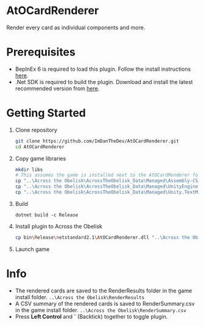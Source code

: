 # AtOCardRenderer
Render every card as individual components and more.

# Prerequisites
- BepInEx 6 is required to load this plugin. Follow the install instructions [here](https://docs.bepinex.dev/v6.0.0-pre.1/articles/user_guide/installation/unity_mono.html).
- .Net SDK is required to build the plugin. Download and install the latest recommended version from [here](https://dotnet.microsoft.com/en-us/download).

# Getting Started
1. Clone repository
    ```sh
    git clone https://github.com/ImDanTheDev/AtOCardRenderer.git
    cd AtOCardRenderer
    ```
2. Copy game libraries
    ```sh
    mkdir libs
    # This assumes the game is installed next to the AtOCardRenderer folder that the repository was cloned into in step 1. Adjust source copy path as needed.
    cp "..\Across the Obelisk\AcrossTheObelisk_Data\Managed\Assembly-CSharp.dll" libs\Assembly-CSharp.dll
    cp "..\Across the Obelisk\AcrossTheObelisk_Data\Managed\UnityEngine.UI.dll" libs\UnityEngine.UI.dll
    cp "..\Across the Obelisk\AcrossTheObelisk_Data\Managed\Unity.TextMeshPro.dll" libs\Unity.TextMeshPro.dll
    ```
3. Build
    ```shell
    dotnet build -c Release
    ```
4. Install plugin to Across the Obelisk
    ```sh
    cp bin\Release\netstandard2.1\AtOCardRenderer.dll "..\Across the Obelisk\BepInEx\plugins\AtOCardRenderer.dll"
    ```
5. Launch game

# Info
- The rendered cards are saved to the RenderResults folder in the game install folder. `..\Across the Obelisk\RenderResults`
- A CSV summary of the rendered cards is saved to RenderSummary.csv in the game install folder. `..\Across the Obelisk\RenderSummary.csv`
- Press **Left Control** and **`** (Backtick) together to toggle plugin.